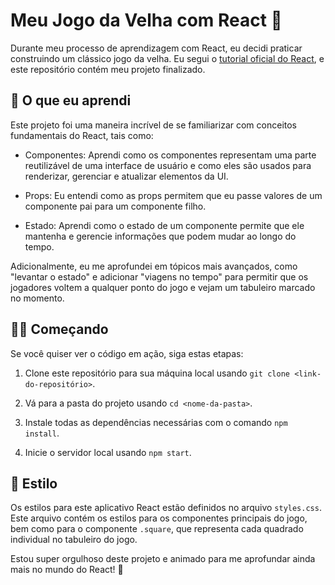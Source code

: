 # Meu Jogo da Velha com React 🎲

Durante meu processo de aprendizagem com React, eu decidi praticar construindo um clássico jogo da velha. Eu segui o [tutorial oficial do React](https://pt-br.reactjs.org/tutorial/tutorial.html), e este repositório contém meu projeto finalizado.

## 🚀 O que eu aprendi

Este projeto foi uma maneira incrível de se familiarizar com conceitos fundamentais do React, tais como:

- Componentes: Aprendi como os componentes representam uma parte reutilizável de uma interface de usuário e como eles são usados para renderizar, gerenciar e atualizar elementos da UI.

- Props: Eu entendi como as props permitem que eu passe valores de um componente pai para um componente filho.

- Estado: Aprendi como o estado de um componente permite que ele mantenha e gerencie informações que podem mudar ao longo do tempo.

Adicionalmente, eu me aprofundei em tópicos mais avançados, como "levantar o estado" e adicionar "viagens no tempo" para permitir que os jogadores voltem a qualquer ponto do jogo e vejam um tabuleiro marcado no momento.

## 👨‍💻 Começando

Se você quiser ver o código em ação, siga estas etapas:

1. Clone este repositório para sua máquina local usando `git clone <link-do-repositório>`.

2. Vá para a pasta do projeto usando `cd <nome-da-pasta>`.

3. Instale todas as dependências necessárias com o comando `npm install`.

4. Inicie o servidor local usando `npm start`.

## 🎨 Estilo

Os estilos para este aplicativo React estão definidos no arquivo `styles.css`. Este arquivo contém os estilos para os componentes principais do jogo, bem como para o componente `.square`, que representa cada quadrado individual no tabuleiro do jogo.

Estou super orgulhoso deste projeto e animado para me aprofundar ainda mais no mundo do React! 🚀
